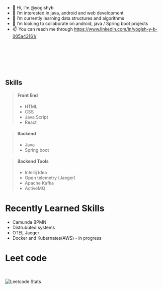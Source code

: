 - 👋 Hi, I’m @yogishyb
- 👀 I’m interested in java, android and web development
- 🌱 I’m currently learning data structures and algorithms
- 💞️ I’m looking to collaborate on android, java / Spring boot projects
- 📫 You can reach me through https://www.linkedin.com/in/yogish-y-b-005a43161/
<br/>
<br/>
<br/>
<br/>
<br/>

## Skills

> #### Front End
>   - HTML
>   - CSS
>   - Java Script
>   - React

> #### Backend
> - Java
> - Spring boot

> #### Backend Tools
>  - Intellij Idea
>  - Open telemetry (Jaeger)
>  - Apache Kafka
>  - ActiveMQ


# Recently Learned Skills
- Camunda BPMN 
- Distrubuted systems
- OTEL Jaeger
- Docker and Kubernates(AWS) -  in progress


# Leet code








<br  />

![Leetcode Stats](https://leetcard.jacoblin.cool/Yogishyb?theme=dark&&ext=heatmap)
<!---
yogishayb/yogishayb is a ✨ special ✨ repository because its `README.md` (this file) appears on your GitHub profile.
You can click the Preview link to take a look at your changes.
--->

